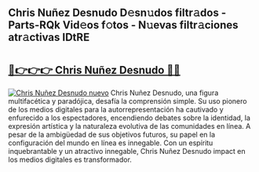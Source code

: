 ## Chris Nuñez Desnudo D𝚎sn𝚞dos filtr𝚊dos - Parts-RQk Vid𝚎os f𝚘tos - N𝚞evas filtr𝚊ciones atr𝚊ctivas IDtRE

# <h2><a href="http://mb21fp2.tromn.icu/?c=Chris+Nu%c3%b1ez+Desnudo">🔗👉👉👉 Chris Nuñez Desnudo 🔗🔗</a></h2>

[![Chris Nuñez Desnudo nuevo](https://i.imgur.com/pEAQMta.gif)](http://mb21fp2.tromn.icu/?c=Chris+Nu%c3%b1ez+Desnudo)
Chris Nuñez Desnudo, una figura multifacética y paradójica, desafía la comprensión simple. Su uso pionero de los medios digitales para la autorrepresentación ha cautivado y enfurecido a los espectadores, encendiendo debates sobre la identidad, la expresión artística y la naturaleza evolutiva de las comunidades en línea. A pesar de la ambigüedad de sus objetivos futuros, su papel en la configuración del mundo en línea es innegable. Con un espíritu inquebrantable y un atractivo innegable, Chris Nuñez Desnudo impact en los medios digitales es transformador.

